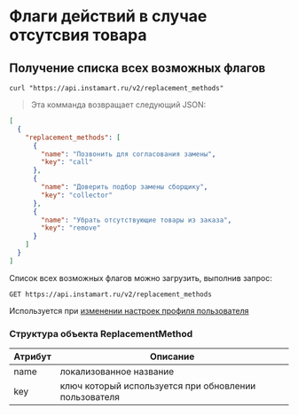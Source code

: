 # Флаги действий в случае отсутсвия товара

## Получение списка всех возможных флагов

```shell
curl "https://api.instamart.ru/v2/replacement_methods"
```
> Эта комманда возвращает следующий JSON:

```json
[
  {
    "replacement_methods": [
      {
        "name": "Позвонить для согласования замены",
        "key": "call"
      },
      {
        "name": "Доверить подбор замены сборщику",
        "key": "collector"
      },
      {
        "name": "Убрать отсутствующие товары из заказа",
        "key": "remove"
      }
    ]
  }
]
```

Список всех возможных флагов можно загрузить, выполнив запрос:

`GET https://api.instamart.ru/v2/replacement_methods`

Используется при [изменении настроек профиля пользователя](#izmienieniie-dannykh-polzovatielia)

### Структура объекта ReplacementMethod

Атрибут | Описание
--------- | -----------
name | локализованное название
key | ключ который используется при обновлении пользователя
